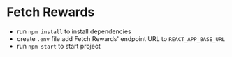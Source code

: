 # Fetch Rewards

- run `npm install` to install dependencies
- create `.env` file add Fetch Rewards' endpoint URL to `REACT_APP_BASE_URL`
- run `npm start` to start project
